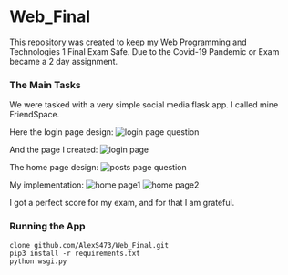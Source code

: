 # Web_Final
This repository was created to keep my Web Programming and Technologies 1 Final Exam Safe. 
Due to the Covid-19 Pandemic or Exam became a 2 day assignment. 

### The Main Tasks
We were tasked with a very simple social media flask app. I called mine FriendSpace. 

Here the login page design: 
![login page question](https://github.com/AlexS473/Web_Final/blob/master/Screenshots/qlogin.PNG?raw=true)

And the page I created: 
![login page](https://github.com/AlexS473/Web_Final/blob/master/Screenshots/login.PNG?raw=true)

The home page design: 
![posts page question](https://github.com/AlexS473/Web_Final/blob/master/Screenshots/qposts.PNG?raw=true)

My implementation: 
![home page1](https://github.com/AlexS473/Web_Final/blob/master/Screenshots/home.png?raw=true)
![home page2](https://github.com/AlexS473/Web_Final/blob/master/Screenshots/home2.PNG?raw=true)

I got a perfect score for my exam, and for that I am grateful. 

### Running the App 
    clone github.com/AlexS473/Web_Final.git
    pip3 install -r requirements.txt
    python wsgi.py
